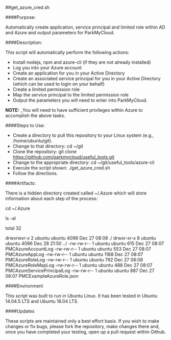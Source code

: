 ##get\_azure_cred.sh

####Purpose: 

Automatically create application, service principal and limited role within AD and Azure and output parameters for ParkMyCloud.


####Description:

This script will automatically perform the following actions:

* Install nodejs, npm and azure-cli (if they are not already installed)
* Log you into your Azure account
* Create an application for you in your Active Directory
* Create an associated service principal for you in your Active Directory (which can be used to login on your behalf)
* Create a limited permission role
* Map the service principal to the limited permission role
* Output the parameters you will need to enter into ParkMyCloud.

**NOTE:** _You will need to have sufficient privileges within Azure to accomplish the above tasks.


####Steps to Use:

* Create a directory to pull this repository to your Linux system (e.g., /home/ubuntu/git).
* Change to that directory:  cd ~/git
* Clone the repository: git clone https://github.com/parkmycloud/useful_tools.git
* Change to the appropriate directory: cd ~/git/useful_tools/azure-cli
* Execute the script shown:  ./get_azure_cred.sh
* Follow the directions.


####Artifacts:

There is a hidden directory created called ~/.Azure which will store information about each step of the process:

cd ~/.Azure

ls -al

total 32

drwxrwxr-x 2 ubuntu ubuntu 4096 Dec 27 08:08 ./
drwxr-xr-x 8 ubuntu ubuntu 4096 Dec 28 21:50 ../
-rw-rw-r-- 1 ubuntu ubuntu  615 Dec 27 08:07 PMCAzureAccountLog
-rw-rw-r-- 1 ubuntu ubuntu  553 Dec 27 08:07 PMCAzureAppLog
-rw-rw-r-- 1 ubuntu ubuntu 1188 Dec 27 08:07 PMCAzureRoleLog
-rw-rw-r-- 1 ubuntu ubuntu  792 Dec 27 08:08 PMCAzureRoleMapLog
-rw-rw-r-- 1 ubuntu ubuntu  488 Dec 27 08:07 PMCAzureServicePrincipalLog
-rw-rw-r-- 1 ubuntu ubuntu  887 Dec 27 08:07 PMCExampleAzureRole.json
 

####Environment

This script was built to run in Ubuntu Linux. It has been tested in Ubuntu 14.04.5 LTS and Ubuntu 16.04 LTS.


####Updates

These scripts are maintained only a best effort basis. If you wish to make changes or fix bugs, please fork the repository, make changes there and, once you have completed your testing, open up a pull request within Github.


